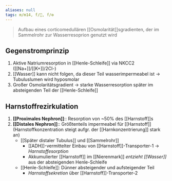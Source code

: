 ```yaml
---
aliases: null
tags: m/m14, f/🍺, f/⚙️
---
```

> Aufbau eines corticomedullären [[Osmolarität]]sgradienten, der im Sammelrohr zur Wasserresoprion genutzt wird

## Gegenstromprinzip
1. Aktive Natriumresorption in [[Henle-Schleife]] via NKCC2 ([[Na+]]/[[K+]]/2Cl-)
2. [[Wasser]] kann nicht folgen, da dieser Teil wasserimpermeabel ist → Tubuluslumen wird hyposmolar
3. Großer Osmolaritätsgradient → starke Wasserresorption später im absteigenden Teil der [[Henle-Schleife]]

## Harnstoffrezirkulation
1. **[[Proximales Nephron]]**:: Resorption von ~50% des [[Harnstoff]]s
2. **[[Distales Nephron]]**:: Größtenteils impermeabel für [[Harnstoff]] (Harnstoffkonzentration steigt aufgr. der [[Harnkonzentrierung]] stark an)
	- [[Später distaler Tubulus]] und [[Sammelrohr]]
		- [[ADH]]-vermittelter Einbau von [[Harnstoff]]-Transporter-1 → *Harnstoffesorption*
		- Akkumulierter [[Harnstoff]] im [[Nierenmark]] *entzieht [[Wasser]]* aus der absteigenden Henle-Schleife
	- [[Henle-Schleife]]: Dünner absteigender und aufsteigender Teil
		- *Harnstoffsekretion* über [[Harnstoff]]-Transporter-2


